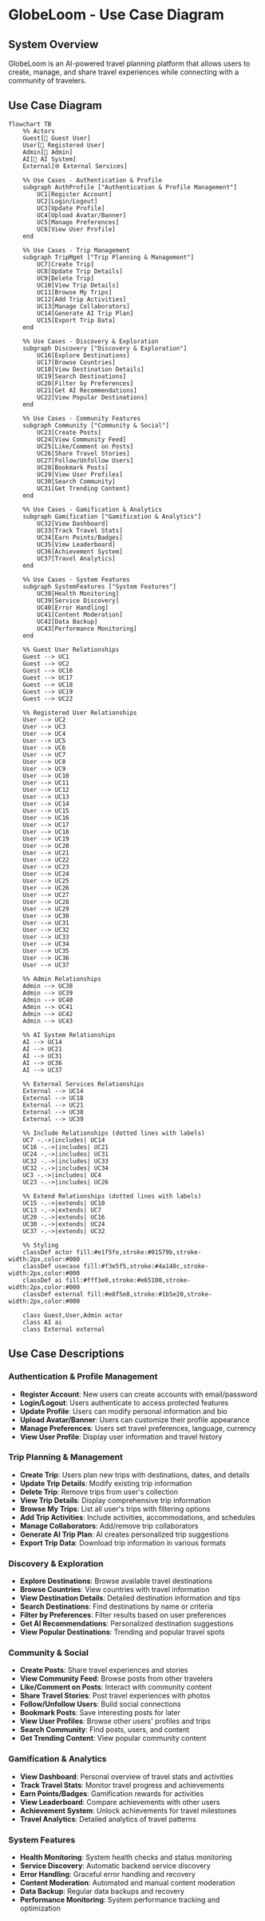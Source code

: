 # GlobeLoom - Use Case Diagram

## System Overview
GlobeLoom is an AI-powered travel planning platform that allows users to create, manage, and share travel experiences while connecting with a community of travelers.

## Use Case Diagram

```mermaid
flowchart TB
    %% Actors
    Guest[👤 Guest User]
    User[👤 Registered User]
    Admin[👤 Admin]
    AI[🤖 AI System]
    External[🌐 External Services]
    
    %% Use Cases - Authentication & Profile
    subgraph AuthProfile ["Authentication & Profile Management"]
        UC1[Register Account]
        UC2[Login/Logout]
        UC3[Update Profile]
        UC4[Upload Avatar/Banner]
        UC5[Manage Preferences]
        UC6[View User Profile]
    end
    
    %% Use Cases - Trip Management
    subgraph TripMgmt ["Trip Planning & Management"]
        UC7[Create Trip]
        UC8[Update Trip Details]
        UC9[Delete Trip]
        UC10[View Trip Details]
        UC11[Browse My Trips]
        UC12[Add Trip Activities]
        UC13[Manage Collaborators]
        UC14[Generate AI Trip Plan]
        UC15[Export Trip Data]
    end
    
    %% Use Cases - Discovery & Exploration
    subgraph Discovery ["Discovery & Exploration"]
        UC16[Explore Destinations]
        UC17[Browse Countries]
        UC18[View Destination Details]
        UC19[Search Destinations]
        UC20[Filter by Preferences]
        UC21[Get AI Recommendations]
        UC22[View Popular Destinations]
    end
    
    %% Use Cases - Community Features
    subgraph Community ["Community & Social"]
        UC23[Create Posts]
        UC24[View Community Feed]
        UC25[Like/Comment on Posts]
        UC26[Share Travel Stories]
        UC27[Follow/Unfollow Users]
        UC28[Bookmark Posts]
        UC29[View User Profiles]
        UC30[Search Community]
        UC31[Get Trending Content]
    end
    
    %% Use Cases - Gamification & Analytics
    subgraph Gamification ["Gamification & Analytics"]
        UC32[View Dashboard]
        UC33[Track Travel Stats]
        UC34[Earn Points/Badges]
        UC35[View Leaderboard]
        UC36[Achievement System]
        UC37[Travel Analytics]
    end
    
    %% Use Cases - System Features
    subgraph SystemFeatures ["System Features"]
        UC38[Health Monitoring]
        UC39[Service Discovery]
        UC40[Error Handling]
        UC41[Content Moderation]
        UC42[Data Backup]
        UC43[Performance Monitoring]
    end
    
    %% Guest User Relationships
    Guest --> UC1
    Guest --> UC2
    Guest --> UC16
    Guest --> UC17
    Guest --> UC18
    Guest --> UC19
    Guest --> UC22
    
    %% Registered User Relationships
    User --> UC2
    User --> UC3
    User --> UC4
    User --> UC5
    User --> UC6
    User --> UC7
    User --> UC8
    User --> UC9
    User --> UC10
    User --> UC11
    User --> UC12
    User --> UC13
    User --> UC14
    User --> UC15
    User --> UC16
    User --> UC17
    User --> UC18
    User --> UC19
    User --> UC20
    User --> UC21
    User --> UC22
    User --> UC23
    User --> UC24
    User --> UC25
    User --> UC26
    User --> UC27
    User --> UC28
    User --> UC29
    User --> UC30
    User --> UC31
    User --> UC32
    User --> UC33
    User --> UC34
    User --> UC35
    User --> UC36
    User --> UC37
    
    %% Admin Relationships
    Admin --> UC38
    Admin --> UC39
    Admin --> UC40
    Admin --> UC41
    Admin --> UC42
    Admin --> UC43
    
    %% AI System Relationships
    AI --> UC14
    AI --> UC21
    AI --> UC31
    AI --> UC36
    AI --> UC37
    
    %% External Services Relationships
    External --> UC14
    External --> UC18
    External --> UC21
    External --> UC38
    External --> UC39
    
    %% Include Relationships (dotted lines with labels)
    UC7 -.->|includes| UC14
    UC16 -.->|includes| UC21
    UC24 -.->|includes| UC31
    UC32 -.->|includes| UC33
    UC32 -.->|includes| UC34
    UC3 -.->|includes| UC4
    UC23 -.->|includes| UC26
    
    %% Extend Relationships (dotted lines with labels)
    UC15 -.->|extends| UC10
    UC13 -.->|extends| UC7
    UC20 -.->|extends| UC16
    UC30 -.->|extends| UC24
    UC37 -.->|extends| UC32
    
    %% Styling
    classDef actor fill:#e1f5fe,stroke:#01579b,stroke-width:2px,color:#000
    classDef usecase fill:#f3e5f5,stroke:#4a148c,stroke-width:2px,color:#000
    classDef ai fill:#fff3e0,stroke:#e65100,stroke-width:2px,color:#000
    classDef external fill:#e8f5e8,stroke:#1b5e20,stroke-width:2px,color:#000
    
    class Guest,User,Admin actor
    class AI ai
    class External external
```

## Use Case Descriptions

### Authentication & Profile Management
- **Register Account**: New users can create accounts with email/password
- **Login/Logout**: Users authenticate to access protected features
- **Update Profile**: Users can modify personal information and bio
- **Upload Avatar/Banner**: Users can customize their profile appearance
- **Manage Preferences**: Users set travel preferences, language, currency
- **View User Profile**: Display user information and travel history

### Trip Planning & Management
- **Create Trip**: Users plan new trips with destinations, dates, and details
- **Update Trip Details**: Modify existing trip information
- **Delete Trip**: Remove trips from user's collection
- **View Trip Details**: Display comprehensive trip information
- **Browse My Trips**: List all user's trips with filtering options
- **Add Trip Activities**: Include activities, accommodations, and schedules
- **Manage Collaborators**: Add/remove trip collaborators
- **Generate AI Trip Plan**: AI creates personalized trip suggestions
- **Export Trip Data**: Download trip information in various formats

### Discovery & Exploration
- **Explore Destinations**: Browse available travel destinations
- **Browse Countries**: View countries with travel information
- **View Destination Details**: Detailed destination information and tips
- **Search Destinations**: Find destinations by name or criteria
- **Filter by Preferences**: Filter results based on user preferences
- **Get AI Recommendations**: Personalized destination suggestions
- **View Popular Destinations**: Trending and popular travel spots

### Community & Social
- **Create Posts**: Share travel experiences and stories
- **View Community Feed**: Browse posts from other travelers
- **Like/Comment on Posts**: Interact with community content
- **Share Travel Stories**: Post travel experiences with photos
- **Follow/Unfollow Users**: Build social connections
- **Bookmark Posts**: Save interesting posts for later
- **View User Profiles**: Browse other users' profiles and trips
- **Search Community**: Find posts, users, and content
- **Get Trending Content**: View popular community content

### Gamification & Analytics
- **View Dashboard**: Personal overview of travel stats and activities
- **Track Travel Stats**: Monitor travel progress and achievements
- **Earn Points/Badges**: Gamification rewards for activities
- **View Leaderboard**: Compare achievements with other users
- **Achievement System**: Unlock achievements for travel milestones
- **Travel Analytics**: Detailed analytics of travel patterns

### System Features
- **Health Monitoring**: System health checks and status monitoring
- **Service Discovery**: Automatic backend service discovery
- **Error Handling**: Graceful error handling and recovery
- **Content Moderation**: Automated and manual content moderation
- **Data Backup**: Regular data backups and recovery
- **Performance Monitoring**: System performance tracking and optimization
